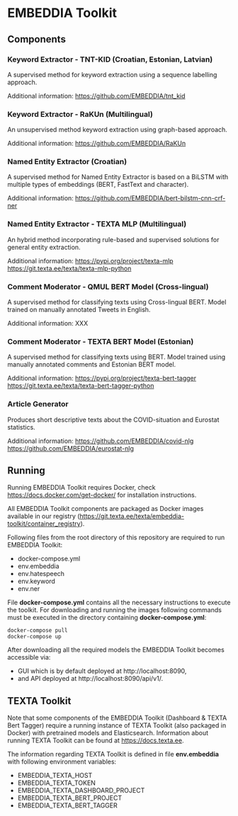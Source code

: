 # EMBEDDIA Toolkit

## Components

### Keyword Extractor - TNT-KID (Croatian, Estonian, Latvian)
A supervised method for keyword extraction using a sequence labelling approach.

Additional information: https://github.com/EMBEDDIA/tnt_kid

### Keyword Extractor - RaKUn (Multilingual)
An unsupervised method keyword extraction using graph-based approach.

Additional information: https://github.com/EMBEDDIA/RaKUn

### Named Entity Extractor (Croatian)
A supervised method for Named Entity Extractor is based on a BiLSTM with multiple types of embeddings (BERT, FastText and character).

Additional information: https://github.com/EMBEDDIA/bert-bilstm-cnn-crf-ner

### Named Entity Extractor - TEXTA MLP (Multilingual)
An hybrid method incorporating rule-based and supervised solutions for general entity extraction.

Additional information: https://pypi.org/project/texta-mlp https://git.texta.ee/texta/texta-mlp-python

### Comment Moderator - QMUL BERT Model (Cross-lingual)
A supervised method for classifying texts using Cross-lingual BERT. Model trained on manually annotated Tweets in English.

Additional information: XXX

### Comment Moderator - TEXTA BERT Model (Estonian)
A supervised method for classifying texts using BERT. Model trained using manually annotated comments and Estonian BERT model.

Additional information: https://pypi.org/project/texta-bert-tagger https://git.texta.ee/texta/texta-bert-tagger-python

### Article Generator
Produces short descriptive texts about the COVID-situation and Eurostat statistics.

Additional information: https://github.com/EMBEDDIA/covid-nlg https://github.com/EMBEDDIA/eurostat-nlg


## Running

Running EMBEDDIA Toolkit requires Docker, check https://docs.docker.com/get-docker/ for installation instructions.

All EMBEDDIA Toolkit components are packaged as Docker images available in our registry (https://git.texta.ee/texta/embeddia-toolkit/container_registry).

Following files from the root directory of this repository are required to run EMBEDDIA Toolkit:
* docker-compose.yml
* env.embeddia
* env.hatespeech
* env.keyword
* env.ner

File **docker-compose.yml** contains all the necessary instructions to execute the toolkit. For downloading and running the images following commands must be executed in the directory containing **docker-compose.yml**:

```
docker-compose pull
docker-compose up
```
After downloading all the required models the EMBEDDIA Toolkit becomes accessible via:

* GUI which is by default deployed at http://localhost:8090,
* and API deployed at http://localhost:8090/api/v1/.

## TEXTA Toolkit
Note that some components of the EMBEDDIA Toolkit (Dashboard & TEXTA Bert Tagger) require a running instance of TEXTA Toolkit (also packaged in Docker) with pretrained models and Elasticsearch. Information about running TEXTA Toolkit can be found at https://docs.texta.ee.

The information regarding TEXTA Toolkit is defined in file **env.embeddia** with following environment variables:

* EMBEDDIA_TEXTA_HOST
* EMBEDDIA_TEXTA_TOKEN
* EMBEDDIA_TEXTA_DASHBOARD_PROJECT
* EMBEDDIA_TEXTA_BERT_PROJECT
* EMBEDDIA_TEXTA_BERT_TAGGER

